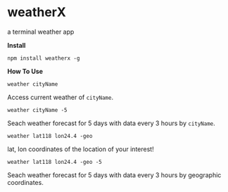 # weatherX
a terminal weather app

**Install** 

```
npm install weatherx -g
```

**How To Use** 

```
weather cityName
```
Access current weather of `cityName`.
 
```
weather cityName -5
```
Seach weather forecast for 5 days with data every 3 hours by `cityName`.
 
```
weather lat118 lon24.4 -geo
```
lat, lon coordinates of the location of your interest!
 
```
weather lat118 lon24.4 -geo -5
```
Seach weather forecast for 5 days with data every 3 hours by geographic coordinates.
